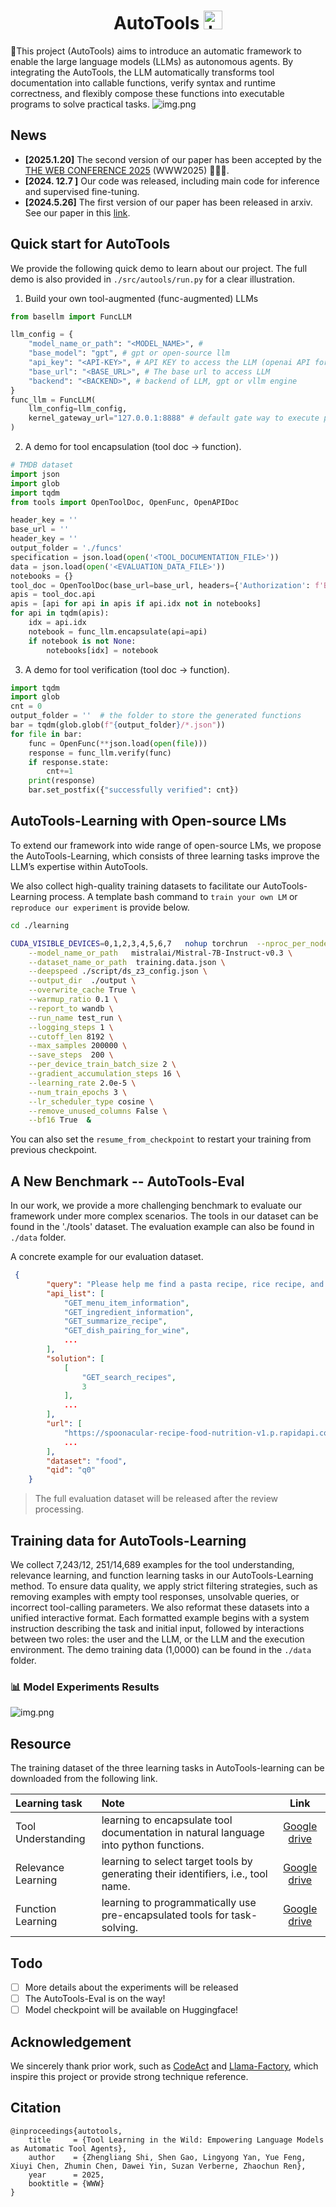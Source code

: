 <div align="center">
   <h1>AutoTools <img src="assets/images/icon.png" alt="Logo" width="30px" height="30"/></h1>
</div>


🔧This project (AutoTools) aims to introduce an automatic framework to enable the large language models (LLMs) as autonomous agents. By integrating the AutoTools,  the LLM automatically transforms tool documentation into callable functions, verify syntax and runtime correctness, and flexibly compose these functions into executable programs to solve practical tasks.
![img.png](./assets/images/method.png)

## News

- **[2025.1.20]** The second version of our paper has been accepted by the [THE WEB CONFERENCE 2025](https://www2025.thewebconf.org/) (WWW2025) 🎉🎉🎉.
- **[2024. 12.7 ]** Our code was released, including main code for inference and supervised fine-tuning.
- **[2024.5.26]** The first version of our paper has been released in arxiv. See our paper in this [link](https://arxiv.org/abs/2405.16533).

## Quick start for AutoTools

We provide the following quick demo to learn about our project. The full demo is also provided in `./src/autools/run.py` for a clear illustration.

1. Build your own tool-augmented (func-augmented) LLMs
```python
from basellm import FuncLLM

llm_config = {
    "model_name_or_path": "<MODEL_NAME>", #
    "base_model": "gpt", # gpt or open-source llm
    "api_key": "<API-KEY>", # API KEY to access the LLM (openai API for gpt; VLLM local API key for open-source LLM
    "base_url": "<BASE_URL>", # The base url to access LLM
    "backend": "<BACKEND>", # backend of LLM, gpt or vllm engine
}
func_llm = FuncLLM(
    llm_config=llm_config,
    kernel_gateway_url="127.0.0.1:8888" # default gate way to execute python code
)
```

2. A demo for tool encapsulation (tool doc -> function).
```python
# TMDB dataset
import json
import glob
import tqdm
from tools import OpenToolDoc, OpenFunc, OpenAPIDoc

header_key = ''
base_url = ''
header_key = ''
output_folder = './funcs'
specification = json.load(open('<TOOL_DOCUMENTATION_FILE>'))
data = json.load(open('<EVALUATION_DATA_FILE>'))
notebooks = {}
tool_doc = OpenToolDoc(base_url=base_url, headers={'Authorization': f'Bearer {header_key}'}, specification=specification)
apis = tool_doc.api
apis = [api for api in apis if api.idx not in notebooks]
for api in tqdm(apis):
    idx = api.idx
    notebook = func_llm.encapsulate(api=api)
    if notebook is not None:
        notebooks[idx] = notebook
```

3. A demo for tool verification (tool doc -> function).
```python
import tqdm
import glob
cnt = 0
output_folder = ''  # the folder to store the generated functions
bar = tqdm(glob.glob(f"{output_folder}/*.json"))
for file in bar:
    func = OpenFunc(**json.load(open(file)))
    response = func_llm.verify(func)
    if response.state:
        cnt+=1
    print(response)
    bar.set_postfix({"successfully verified": cnt})
```


## AutoTools-Learning with Open-source LMs

To extend our framework into wide range of open-source LMs, we propose the AutoTools-Learning, which consists of three learning tasks improve the LLM’s expertise within AutoTools.

We also collect high-quality training datasets to facilitate our AutoTools-Learning process. A template bash command to `train your own LM` or `reproduce our experiment` is provide below.

```bash
cd ./learning

CUDA_VISIBLE_DEVICES=0,1,2,3,4,5,6,7   nohup torchrun  --nproc_per_node=8 --master_port=11020 run.py \
    --model_name_or_path   mistralai/Mistral-7B-Instruct-v0.3 \
    --dataset_name_or_path  training.data.json \
    --deepspeed ./script/ds_z3_config.json \
    --output_dir  ./output \
    --overwrite_cache True \
    --warmup_ratio 0.1 \
    --report_to wandb \
    --run_name test_run \
    --logging_steps 1 \
    --cutoff_len 8192 \
    --max_samples 200000 \
    --save_steps  200 \
    --per_device_train_batch_size 2 \
    --gradient_accumulation_steps 16 \
    --learning_rate 2.0e-5 \
    --num_train_epochs 3 \
    --lr_scheduler_type cosine \
    --remove_unused_columns False \
    --bf16 True  &
```
You can also set the `resume_from_checkpoint` to restart your training from previous checkpoint.

## A New Benchmark -- AutoTools-Eval
In our work, we provide a more challenging benchmark to evaluate our framework under more complex scenarios. The tools in our dataset can be found in the './tools' dataset.  The evaluation example can also be found in `./data` folder. 

A concrete example for our evaluation dataset.
```json
 {
        "query": "Please help me find a pasta recipe, rice recipe, and steak recipe, each with a carbohydrate content between 10 and 50 grams per gram. Among these recipes, which one has the highest calorie content and what equipment is needed for it?",
        "api_list": [
            "GET_menu_item_information",
            "GET_ingredient_information",
            "GET_summarize_recipe",
            "GET_dish_pairing_for_wine",
            ...
        ],
        "solution": [
            [
                "GET_search_recipes",
                3
            ],
            ...
        ],
        "url": [
            "https://spoonacular-recipe-food-nutrition-v1.p.rapidapi.com/recipes/complexSearch",
            ...
        ],
        "dataset": "food",
        "qid": "q0"
    }
```

> The full evaluation dataset will be released after the review processing.


## Training data for AutoTools-Learning

We collect 7,243/12, 251/14,689 examples for the tool understanding, relevance learning, and function learning tasks in our AutoTools-Learning method.
To ensure data quality, we apply strict filtering strategies, such as removing examples with empty tool responses, unsolvable queries, or incorrect tool-calling parameters. 
We also reformat these datasets into a unified interactive format. Each formatted example begins with a system instruction describing the task and initial input, followed by interactions between two roles: the user and the LLM, or the LLM and the execution environment.
The demo training data (1,0000) can be found in the `./data` folder.

### 📊 Model Experiments Results

![img.png](./assets/images/results.png)


## Resource

The training dataset of the three learning tasks in AutoTools-learning can be downloaded from the following link.

| Learning task         | Note                                                                                              |       Link       |
|:----------------------|:--------------------------------------------------------------------------------------------------|:----------------:|
| Tool Understanding  | learning to encapsulate tool documentation in natural language into python functions.             | [Google drive](https://drive.google.com/file/d/1uYIwG1Qj0ut7A1mtjlyKVc_leCOa7hv2/view?usp=sharing) |
| Relevance Learning  | learning to select target tools by generating their identifiers, i.e., tool name.                 | [Google drive](https://drive.google.com/file/d/1qhhe3dviPSTynfbkvlxBhF6-Fk1_VaNx/view?usp=sharing) |
| Function Learning   | learning to programmatically use pre-encapsulated tools for task-solving.                         | [Google drive](https://drive.google.com/file/d/1AOcOh1OzvBJI_J0R3G5DWDtGIB4BC8-p/view?usp=sharing) |

## Todo
- [ ] More details about the experiments will be released
- [ ] The AutoTools-Eval is on the way!
- [ ] Model checkpoint will be available on Huggingface!

## Acknowledgement
We sincerely thank prior work, such as [CodeAct](https://github.com/xingyaoww/code-act) and [Llama-Factory](https://github.com/hiyouga/LLaMA-Factory/tree/main), which inspire this project or provide strong technique reference.

## Citation
```text
@inproceedings{autotools,
	title     = {Tool Learning in the Wild: Empowering Language Models as Automatic Tool Agents},
	author    = {Zhengliang Shi, Shen Gao, Lingyong Yan, Yue Feng, Xiuyi Chen, Zhumin Chen, Dawei Yin, Suzan Verberne, Zhaochun Ren},
	year      = 2025,
	booktitle = {WWW}
}
```

